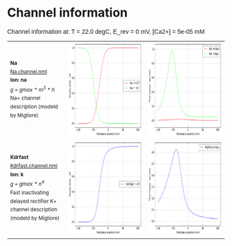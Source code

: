 Channel information
===================
    
<p style="font-family:arial">Channel information at: T = 22.0 degC, E_rev = 0 mV, [Ca2+] = 5e-05 mM</p>

<table>
    <tr>
<td width="120px">
            <sup><b>Na</b><br/>
            <a href="../Na.channel.nml">Na.channel.nml</a><br/>
            <b>Ion: na</b><br/>
            <i>g = gmax * m<sup>3</sup> * h </i><br/>
            Na+ channel description (modeld by Migliore)</sup>
</td>
<td>
<a href="Na.inf.png"><img alt="Na steady state" src="Na.inf.png" height="220"/></a>
</td>
<td>
<a href="Na.tau.png"><img alt="Na time course" src="Na.tau.png" height="220"/></a>
</td>
</tr>
    <tr>
<td width="120px">
            <sup><b>Kdrfast</b><br/>
            <a href="../Kdrfast.channel.nml">Kdrfast.channel.nml</a><br/>
            <b>Ion: k</b><br/>
            <i>g = gmax * n<sup>4</sup> </i><br/>
            Fast inactivating delayed rectifier K+ channel description (modeld by Migliore)</sup>
</td>
<td>
<a href="Kdrfast.inf.png"><img alt="Kdrfast steady state" src="Kdrfast.inf.png" height="220"/></a>
</td>
<td>
<a href="Kdrfast.tau.png"><img alt="Kdrfast time course" src="Kdrfast.tau.png" height="220"/></a>
</td>
</tr>
</table>

